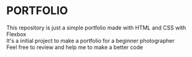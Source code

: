 # PORTFOLIO

This repository is just a simple portfolio made with HTML and CSS with Flexbox  
It's a initial project to make a portfolio for a beginner photographer  
Feel free to review and help me to make a better code
